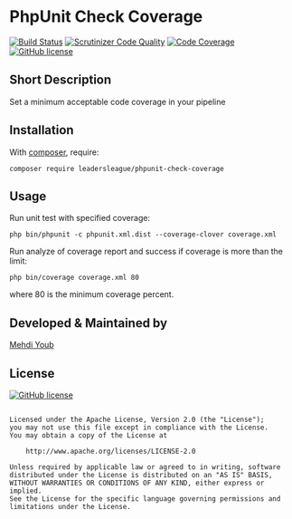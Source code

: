# PhpUnit Check Coverage
[![Build Status](https://travis-ci.com/leadersleague/phpunit-check-coverage.svg?branch=master)](https://travis-ci.com/leadersleague/phpunit-check-coverage)
[![Scrutinizer Code Quality](https://scrutinizer-ci.com/g/Medzoner/phpunit-check-coverage/badges/quality-score.png?b=master)](https://scrutinizer-ci.com/g/Medzoner/phpunit-check-coverage/?branch=master)
[![Code Coverage](https://scrutinizer-ci.com/g/Medzoner/phpunit-check-coverage/badges/coverage.png?b=master)](https://scrutinizer-ci.com/g/Medzoner/phpunit-check-coverage/?branch=master)
[![GitHub license](https://img.shields.io/github/license/S-ayanide/Flutter-TicTacToe.svg?style=for-the-badge)](https://github.com/leadersleague/phpunit-check-coverage/blob/master/LICENSE)

## Short Description
Set a minimum acceptable code coverage in your pipeline

## Installation

With [composer](https://getcomposer.org), require:

`composer require leadersleague/phpunit-check-coverage`

## Usage

Run unit test with specified coverage:

`php bin/phpunit -c phpunit.xml.dist --coverage-clover coverage.xml`

Run analyze of coverage report and success if coverage is more than the limit:

`php bin/coverage coverage.xml 80`

where 80 is the minimum coverage percent.

## Developed & Maintained by
[Mehdi Youb](https://github.com/Medzoner) 

## License 
[![GitHub license](https://img.shields.io/github/license/S-ayanide/Flutter-TicTacToe.svg?style=for-the-badge)](https://github.com/leadersleague/phpunit-check-coverage/blob/master/LICENSE)
```Copyright 2019 Leadersleague

Licensed under the Apache License, Version 2.0 (the "License");
you may not use this file except in compliance with the License.
You may obtain a copy of the License at

    http://www.apache.org/licenses/LICENSE-2.0

Unless required by applicable law or agreed to in writing, software
distributed under the License is distributed on an "AS IS" BASIS,
WITHOUT WARRANTIES OR CONDITIONS OF ANY KIND, either express or implied.
See the License for the specific language governing permissions and
limitations under the License.
```
